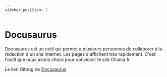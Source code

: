 ```yaml
---
sidebar_position: 2
---
```


# Docusaurus

Docusaurus est un outil qui permet à plusieurs personnes de collaborer à la rédaction d'un site internet. Les pages s'affichent très rapidement. C'est l'outil que nous avons choisi pour convevoir le site Ollama.fr

Le lien Gitbug de [Docusaurus](https://github.com/facebook/docusaurus)
